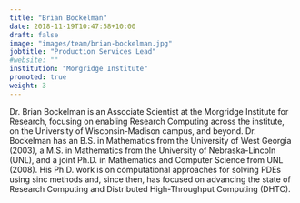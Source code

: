 ```yaml
---
title: "Brian Bockelman"
date: 2018-11-19T10:47:58+10:00
draft: false
image: "images/team/brian-bockelman.jpg"
jobtitle: "Production Services Lead"
#website: ""
institution: "Morgridge Institute"
promoted: true
weight: 3
---
```


Dr. Brian Bockelman is an Associate Scientist at the Morgridge Institute for Research, focusing on enabling Research Computing across the institute, on the University of Wisconsin-Madison campus, and beyond. Dr. Bockelman has an B.S. in Mathematics from the University of West Georgia (2003), a M.S. in Mathematics from the University of Nebraska-Lincoln (UNL), and a joint Ph.D. in Mathematics and Computer Science from UNL (2008). His Ph.D. work is on computational approaches for solving PDEs using sinc methods and, since then, has focused on advancing the state of Research Computing and Distributed High-Throughput Computing (DHTC).

